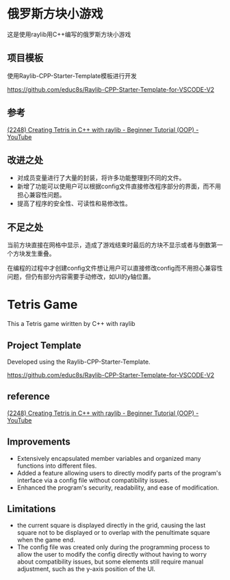 # 俄罗斯方块小游戏

这是使用raylib用C++编写的俄罗斯方块小游戏

## 项目模板

使用Raylib-CPP-Starter-Template模板进行开发

https://github.com/educ8s/Raylib-CPP-Starter-Template-for-VSCODE-V2

## 参考

[(2248) Creating Tetris in C++ with raylib - Beginner Tutorial (OOP) - YouTube](https://www.youtube.com/watch?v=wVYKG_ch4yM)

## 改进之处

* 对成员变量进行了大量的封装，将许多功能整理到不同的文件。
* 新增了功能可以使用户可以根据config文件直接修改程序部分的界面，而不用担心兼容性问题。
* 提高了程序的安全性、可读性和易修改性。

## 不足之处

当前方块直接在网格中显示，造成了游戏结束时最后的方块不显示或者与倒数第一个方块发生重叠。

在编程的过程中才创建config文件想让用户可以直接修改config而不用担心兼容性问题，但仍有部分内容需要手动修改，如UI的y轴位置。

# Tetris Game

This a Tetris game wiritten by C++ with raylib

## Project Template

Developed using the Raylib-CPP-Starter-Template.

https://github.com/educ8s/Raylib-CPP-Starter-Template-for-VSCODE-V2

## reference

[(2248) Creating Tetris in C++ with raylib - Beginner Tutorial (OOP) - YouTube](https://www.youtube.com/watch?v=wVYKG_ch4yM)

## Improvements

* Extensively encapsulated member variables and organized many functions into different files.
* Added a feature allowing users to directly modify parts of the program's interface via a config file without compatibility issues.
* Enhanced the program's security, readability, and ease of modification.

## Limitations

* the current square is displayed directly in the grid, causing the last square not to be displayed or to overlap with the penultimate square when the game end.
* The config file was created only during the programming process to allow the user to modify the config directly without having to worry about compatibility issues, but some elements still require manual adjustment, such as the y-axis position of the UI.
